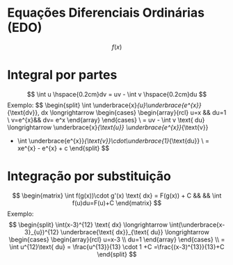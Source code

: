 # Equações Diferenciais Ordinárias (EDO)

$$
f(x)
$$
# Integral por partes
$$
\int u \hspace{0.2cm}dv = uv - \int v \hspace{0.2cm}du
$$
Exemplo:
$$
\begin{split}
\int \underbrace{x}_{u}\underbrace{e^{x}}_{\text{dv}}\, dx \longrightarrow
\begin{cases}
\begin{array}{rcl}
u=x && du=1 \\
v=e^{x}&& dv= e^x
\end{array} 
\end{cases} 
\\
= uv - \int v \text{ du} \longrightarrow 
\underbrace{x}_{\text{u}} \underbrace{e^{x}}_{\text{v}} 
- \int \underbrace{e^{x}}_{\text{v}}\cdot\underbrace{1}_{\text{du}}
\\ = xe^{x} - e^{x} + c
\end{split}
$$
# Integração por substituição
$$
\begin{matrix}
\int f(g(x))\cdot g'(x) \text{ dx} = F(g(x)) + C && && \int f(u)du=F(u)+C
\end{matrix}
$$
Exemplo:
$$
\begin{split}
\int(x-3)^{12} \text{ dx}
\longrightarrow
\int(\underbrace{x-3}_{u})^{12} \underbrace{\text{ dx}}_{\text{ du}} 
\longrightarrow
\begin{cases}
\begin{array}{rcl}
u=x-3 \\ du=1  \end{array} 
\end{cases} 
\\
= \int u^{12}\text{ du} = \frac{u^{13}}{13} \cdot 1 +C =\frac{(x-3)^{13}}{13}+C 
\end{split}
$$


